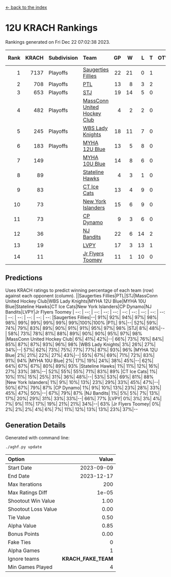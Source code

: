 [<- back to the index](readme.md)
# 12U KRACH Rankings
Rankings generated on Fri Dec 22 07:02:38 2023.

Rank|KRACH|Subdivision|Team|GP|W|L|T|OTW|OTL|SoS|Exp Wins|Win Diff
---:|---:|:---|:---|---:|---:|---:|---:|---:|---:|---:|---:|---:
1|7137|Playoffs|[Saugerties Fillies](https://gamesheetstats.com/seasons/3663/teams/140805/schedule)|22|21|0|1|0|0|215|22.3|-0.0
2|708|Playoffs|[PTL](https://gamesheetstats.com/seasons/3663/teams/140798/schedule)|13|8|3|2|0|1|1199|9.9|0.0
3|653|Playoffs|[STJ](https://gamesheetstats.com/seasons/3663/teams/140800/schedule)|19|14|5|0|1|0|884|14.9|0.0
4|482|Playoffs|[MassConn United Hockey Club](https://gamesheetstats.com/seasons/3663/teams/140797/schedule)|4|2|2|0|1|0|1646|2.9|0.0
5|245|Playoffs|[WBS Lady Knights](https://gamesheetstats.com/seasons/3663/teams/140808/schedule)|18|11|7|0|0|0|1281|11.9|0.0
6|183|Playoffs|[MYHA 12U Blue](https://gamesheetstats.com/seasons/3663/teams/140799/schedule)|13|5|8|0|0|1|874|5.9|0.0
7|149||[MYHA 10U Blue](https://gamesheetstats.com/seasons/3663/teams/140806/schedule)|14|8|6|0|0|1|626|8.9|0.0
8|89||[Stateline Hawks](https://gamesheetstats.com/seasons/3663/teams/174606/schedule)|4|3|1|0|0|1|30|3.9|0.0
9|83||[CT Ice Cats](https://gamesheetstats.com/seasons/3663/teams/140801/schedule)|13|4|9|0|1|1|1230|4.9|0.0
10|73||[New York Islanders](https://gamesheetstats.com/seasons/3663/teams/140809/schedule)|15|6|9|0|2|0|1013|6.9|0.0
11|73||[CP Dynamo](https://gamesheetstats.com/seasons/3663/teams/140802/schedule)|9|3|6|0|0|1|1551|3.9|0.0
12|36||[NJ Bandits](https://gamesheetstats.com/seasons/3663/teams/140807/schedule)|22|6|14|2|1|1|1336|7.9|0.0
13|19||[LVPY](https://gamesheetstats.com/seasons/3663/teams/140804/schedule)|17|3|13|1|2|0|579|4.4|0.0
14|11||[Jr Flyers Toomey](https://gamesheetstats.com/seasons/3663/teams/140803/schedule)|11|1|10|0|0|1|210|1.9|0.0

## Predictions
Uses KRACH ratings to predict winning percentage of each team (row) against each opponent (column).
||Saugerties Fillies|PTL|STJ|MassConn United Hockey Club|WBS Lady Knights|MYHA 12U Blue|MYHA 10U Blue|Stateline Hawks|CT Ice Cats|New York Islanders|CP Dynamo|NJ Bandits|LVPY|Jr Flyers Toomey
| --: | --: | --: | --: | --: | --: | --: | --: | --: | --: | --: | --: | --: | --: | --: 
|Saugerties Fillies|--| 91%| 92%| 94%| 97%| 98%| 98%| 99%| 99%| 99%| 99%| 99%|100%|100%
|PTL|  9%|--| 52%| 59%| 74%| 79%| 83%| 89%| 90%| 91%| 91%| 95%| 97%| 98%
|STJ|  8%| 48%|--| 58%| 73%| 78%| 81%| 88%| 89%| 90%| 90%| 95%| 97%| 98%
|MassConn United Hockey Club|  6%| 41%| 42%|--| 66%| 73%| 76%| 84%| 85%| 87%| 87%| 93%| 96%| 98%
|WBS Lady Knights|  3%| 26%| 27%| 34%|--| 57%| 62%| 73%| 75%| 77%| 77%| 87%| 93%| 96%
|MYHA 12U Blue|  2%| 21%| 22%| 27%| 43%|--| 55%| 67%| 69%| 71%| 72%| 83%| 91%| 94%
|MYHA 10U Blue|  2%| 17%| 19%| 24%| 38%| 45%|--| 62%| 64%| 67%| 67%| 80%| 89%| 93%
|Stateline Hawks|  1%| 11%| 12%| 16%| 27%| 33%| 38%|--| 52%| 55%| 55%| 71%| 83%| 89%
|CT Ice Cats|  1%| 10%| 11%| 15%| 25%| 31%| 36%| 48%|--| 53%| 53%| 69%| 81%| 88%
|New York Islanders|  1%|  9%| 10%| 13%| 23%| 29%| 33%| 45%| 47%|--| 50%| 67%| 79%| 87%
|CP Dynamo|  1%|  9%| 10%| 13%| 23%| 28%| 33%| 45%| 47%| 50%|--| 67%| 79%| 87%
|NJ Bandits|  1%|  5%|  5%|  7%| 13%| 17%| 20%| 29%| 31%| 33%| 33%|--| 66%| 77%
|LVPY|  0%|  3%|  3%|  4%|  7%|  9%| 11%| 17%| 19%| 21%| 21%| 34%|--| 63%
|Jr Flyers Toomey|  0%|  2%|  2%|  2%|  4%|  6%|  7%| 11%| 12%| 13%| 13%| 23%| 37%|--

## Generation Details

Generated with command line:
```
./aghf.py update
```

| Option | Value |
| :----- | ----: |
| Start Date | 2023-09-09 |
| End Date | 2023-12-17 |
| Max Iterations | 200 |
| Max Ratings Diff | 1e-05 |
| Shootout Win Value | 1.00 |
| Shootout Loss Value | 0.00 |
| Tie Value | 0.50 |
| Alpha Value | 0.85 |
| Bonus Points | 0.00 |
| Fake Ties | 0 |
| Alpha Games | 1 |
| Ignore teams | __KRACH_FAKE_TEAM__ |
| Min Games Played | 4 |

